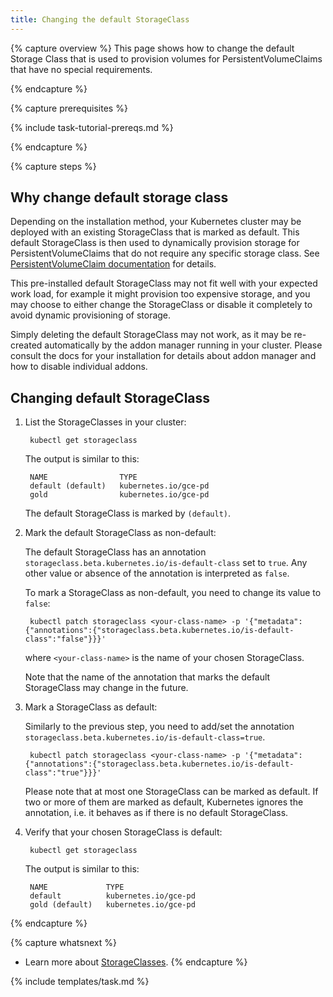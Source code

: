 ```yaml
---
title: Changing the default StorageClass
---
```


{% capture overview %}
This page shows how to change the default Storage Class that is used to
provision volumes for PersistentVolumeClaims that have no special requirements.

{% endcapture %}

{% capture prerequisites %}

{% include task-tutorial-prereqs.md %}

{% endcapture %}

{% capture steps %}

## Why change default storage class

Depending on the installation method, your Kubernetes cluster may be deployed with
an existing StorageClass that is marked as default. This default StorageClass
is then used to dynamically provision storage for PersistentVolumeClaims
that do not require any specific storage class. See
[PersistentVolumeClaim documentation](/docs/user-guide/persistent-volumes/#class-1)
for details.

This pre-installed default StorageClass may not fit well with your expected work
load, for example it might provision too expensive storage, and you may choose to either
change the StorageClass or disable it completely to avoid dynamic provisioning
of storage.

Simply deleting the default StorageClass may not work, as it may be re-created
automatically by the addon manager running in your cluster. Please consult the docs for your installation
for details about addon manager and how to disable individual addons.

## Changing default StorageClass

1. List the StorageClasses in your cluster:

        kubectl get storageclass

    The output is similar to this:

        NAME                TYPE
        default (default)   kubernetes.io/gce-pd
        gold                kubernetes.io/gce-pd

   The default StorageClass is marked by `(default)`.

1. Mark the default StorageClass as non-default:

   The default StorageClass has an annotation
   `storageclass.beta.kubernetes.io/is-default-class` set to `true`. Any other value
   or absence of the annotation is interpreted as `false`.

   To mark a StorageClass as non-default, you need to change its value to `false`:

        kubectl patch storageclass <your-class-name> -p '{"metadata": {"annotations":{"storageclass.beta.kubernetes.io/is-default-class":"false"}}}'

    where `<your-class-name>` is the name of your chosen StorageClass.

    Note that the name of the annotation that marks the default StorageClass may
    change in the future.

1. Mark a StorageClass as default:

   Similarly to the previous step, you need to add/set the annotation
   `storageclass.beta.kubernetes.io/is-default-class=true`.

        kubectl patch storageclass <your-class-name> -p '{"metadata": {"annotations":{"storageclass.beta.kubernetes.io/is-default-class":"true"}}}'

   Please note that at most one StorageClass can be marked as default. If two
   or more of them are marked as default, Kubernetes ignores the annotation,
   i.e. it behaves as if there is no default StorageClass.

1. Verify that your chosen StorageClass is default:

        kubectl get storageclass

    The output is similar to this:

        NAME             TYPE
        default          kubernetes.io/gce-pd
        gold (default)   kubernetes.io/gce-pd

{% endcapture %}

{% capture whatsnext %}
* Learn more about [StorageClasses](/docs/user-guide/persistent-volumes/).
{% endcapture %}

{% include templates/task.md %}
